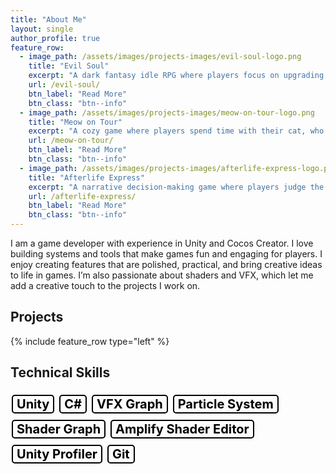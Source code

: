 ```yaml
---
title: "About Me"
layout: single
author_profile: true
feature_row:
  - image_path: /assets/images/projects-images/evil-soul-logo.png
    title: "Evil Soul"
    excerpt: "A dark fantasy idle RPG where players focus on upgrading equipment and managing character progression."
    url: /evil-soul/
    btn_label: "Read More"
    btn_class: "btn--info"
  - image_path: /assets/images/projects-images/meow-on-tour-logo.png
    title: "Meow on Tour"
    excerpt: "A cozy game where players spend time with their cat, who wanders off on adventures and returns with memories to collect in a diary."
    url: /meow-on-tour/
    btn_label: "Read More"
    btn_class: "btn--info"
  - image_path: /assets/images/projects-images/afterlife-express-logo.png
    title: "Afterlife Express"
    excerpt: "A narrative decision-making game where players judge the fates of souls based on their information and stories."
    url: /afterlife-express/
    btn_label: "Read More"
    btn_class: "btn--info"
---
```

I am a game developer with experience in Unity and Cocos Creator. I love building systems and tools that make games fun and engaging for players. I enjoy creating features that are polished, practical, and bring creative ideas to life in games. I’m also passionate about shaders and VFX, which let me add a creative touch to the projects I work on.

## Projects
{% include feature_row type="left" %}

## Technical Skills
<span style="display: inline-block; padding: 1px 6px; margin: 5px 2px; border: 2px solid #000000; color: #000000; border-radius: 5px; font-weight: bold; font-size: 20px;">
Unity
</span>
<span style="display: inline-block; padding: 1px 6px; margin: 5px 2px; border: 2px solid #000000; color: #000000; border-radius: 5px; font-weight: bold;font-size: 20px;">
C#
</span>
<span style="display: inline-block; padding: 1px 6px; margin: 5px 2px; border: 2px solid #000000; color: #000000; border-radius: 5px; font-weight: bold;font-size: 20px;">
VFX Graph
</span>
<span style="display: inline-block; padding: 1px 6px; margin: 5px 2px; border: 2px solid #000000; color: #000000; border-radius: 5px; font-weight: bold;font-size: 20px;">
Particle System
</span>
<span style="display: inline-block; padding: 1px 6px; margin: 5px 2px; border: 2px solid #000000; color: #000000; border-radius: 5px; font-weight: bold;font-size: 20px;">
Shader Graph
</span>
<span style="display: inline-block; padding: 1px 6px; margin: 5px 2px; border: 2px solid #000000; color: #000000; border-radius: 5px; font-weight: bold;font-size: 20px;">
Amplify Shader Editor
</span>
<span style="display: inline-block; padding: 1px 6px; margin: 5px 2px; border: 2px solid #000000; color: #000000; border-radius: 5px; font-weight: bold;font-size: 20px;">
Unity Profiler
</span>
<span style="display: inline-block; padding: 1px 6px; margin: 5px 2px; border: 2px solid #000000; color: #000000; border-radius: 5px; font-weight: bold;font-size: 20px;">
Git
</span>